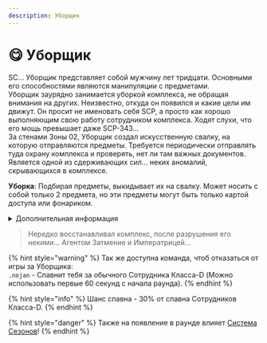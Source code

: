 ```yaml
---
description: Уборщик
---
```


# 😋 Уборщик

SC… Уборщик представляет собой мужчину лет тридцати. Основными его способностями являются манипуляции с предметами.\
Уборщик заурядно занимается уборкой комплекса, не обращая внимания на других. Неизвестно, откуда он появился и какие цели им движут. Он просит не именовать себя SCP, а просто как хорошо выполняющим свою работу сотрудником комплекса. Ходят слухи, что его мощь превышает даже SCP-343…\
За стенами Зоны 02, Уборщик создал искусственную свалку, на которую отправляются предметы. Требуется периодически отправлять туда охрану комплекса и проверять, нет ли там важных документов.\
Является одной из сдерживающих сил… неких аномалий, скрывающихся в комплексе.

**Уборка**: Подбирая предметы, выкидывает их на свалку. Может носить с собой только 2 предмета, но эти предметы могут быть только картой доступа или фонариком.

<details>

<summary>Дополнительная информация</summary>

* **Класс**: Обучение
* **Уровень доступа**: Карта Уборщика
* **Особое снаряжение**: Фонарик

</details>

> Нередко восстанавливал комплекс, после разрушения его некими… Агентом Затмение и Императрицей…

{% hint style="warning" %}
Так же доступна команда, чтоб отказаться от игры за Уборщика:\
`.nojan` - Спавнит тебя за обычного Сотрудника Класса-D (Можно использовать первые 60 секунд с начала раунда).
{% endhint %}

{% hint style="info" %}
Шанс спавна - 30% от спавна Сотрудников Класса-D.
{% endhint %}

{% hint style="danger" %}
Также на появление в раунде влияет [Система Сезонов](../../server-systems/seasons-system.md)!
{% endhint %}
